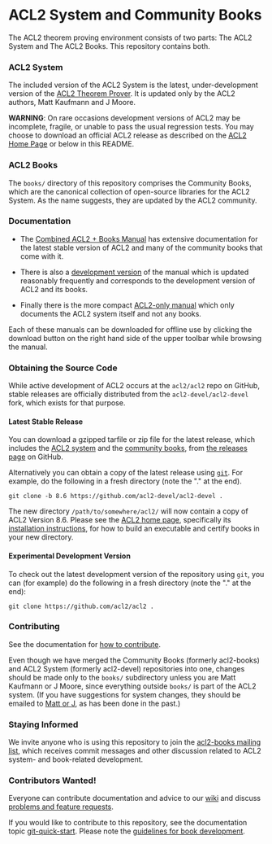 ACL2 System and Community Books
===============================

The ACL2 theorem proving environment consists of two parts: The ACL2
System and The ACL2 Books.  This repository contains both.

### ACL2 System

The included version of the ACL2 System is the latest, under-development
version of the [ACL2 Theorem Prover][ACL2].  It is updated only by the
ACL2 authors, Matt Kaufmann and J Moore.

[ACL2]: http://www.cs.utexas.edu/users/moore/acl2 "ACL2 Home Page"

**WARNING**: On rare occasions development versions of ACL2 may be
incomplete, fragile, or unable to pass the usual regression tests.  You
may choose to download an official ACL2 release as described on the
[ACL2 Home Page][ACL2] or below in this README.

### ACL2 Books

The `books/` directory of this repository comprises the Community Books,
which are the canonical collection of open-source libraries for the ACL2
System.  As the name suggests, they are updated by the ACL2 community.

### Documentation

- The [Combined ACL2 + Books Manual][full-manual] has extensive
  documentation for the latest stable version of ACL2 and many of the
  community books that come with it.

- There is also a [development version][dev-manual] of the manual which
  is updated reasonably frequently and corresponds to the development
  version of ACL2 and its books.

- Finally there is the more compact [ACL2-only manual][base-manual]
  which only documents the ACL2 system itself and not any books.

Each of these manuals can be downloaded for offline use by clicking the
download button on the right hand side of the upper toolbar while
browsing the manual.

[base-manual]: http://www.cs.utexas.edu/users/moore/acl2/current/manual/index.html
[full-manual]: http://www.cs.utexas.edu/users/moore/acl2/current/combined-manual/index.html
[dev-manual]:  http://www.cs.utexas.edu/users/moore/acl2/manuals/latest/index.html

### Obtaining the Source Code

While active development of ACL2 occurs at the `acl2/acl2` repo on
GitHub, stable releases are officially distributed from the
`acl2-devel/acl2-devel` fork, which exists for that purpose.

#### Latest Stable Release

You can download a gzipped tarfile or zip file for the latest release,
which includes the [ACL2 system][ACL2] and the [community
books][community books], from [the releases page][releases] on GitHub.

Alternatively you can obtain a copy of the latest release using
[`git`][git].  For example, do the following in a fresh directory
(note the "." at the end).

```
git clone -b 8.6 https://github.com/acl2-devel/acl2-devel .
```

The new directory `/path/to/somewhere/acl2/` will now contain a copy of
ACL2 Version 8.6.  Please see the [ACL2 home page][ACL2], specifically
its [installation instructions][installation], for how to build an
executable and certify books in your new directory.

[ACL2]:            http://www.cs.utexas.edu/users/moore/acl2 "ACL2 Home Page"
[installation]:    http://www.cs.utexas.edu/users/moore/acl2/current/HTML/installation/installation.html
[releases]:        https://github.com/acl2-devel/acl2-devel/releases/
[git]:             http://git-scm.com
[community books]: http://www.cs.utexas.edu/users/moore/acl2/manuals/latest/index.html?topic=ACL2____COMMUNITY-BOOKS

#### Experimental Development Version

To check out the latest development version of the repository using
`git`, you can (for example) do the following in a fresh directory
(note the "." at the end):

```
git clone https://github.com/acl2/acl2 .
```

### Contributing

See the documentation for [how to contribute][git tips].

Even though we have merged the Community Books (formerly acl2-books) and
ACL2 System (formerly acl2-devel) repositories into one, changes should
be made only to the `books/` subdirectory unless you are Matt Kaufmann
or J Moore, since everything outside `books/` is part of the ACL2
system.  (If you have suggestions for system changes, they should be
emailed to [Matt or J](mailto:kaufmann@cs.utexas.edu), as has been done
in the past.)

[git tips]: http://www.cs.utexas.edu/users/moore/acl2/manuals/latest/index.html?topic=ACL2____GIT-QUICK-START

### Staying Informed

We invite anyone who is using this repository to join the [acl2-books
mailing list][acl2-books], which receives commit messages and other
discussion related to ACL2 system- and book-related development.

[acl2-books]: http://groups.google.com/group/acl2-books

### Contributors Wanted!

Everyone can contribute documentation and advice to our [wiki] and
discuss [problems and feature requests][bugtracker].

If you would like to contribute to this repository, see the
documentation topic [git-quick-start].  Please note the [guidelines for
book development][books guidelines].

[git-quick-start]:  http://www.cs.utexas.edu/users/moore/acl2/manuals/latest/?topic=ACL2____GIT-QUICK-START
[wiki]:             https://github.com/acl2/acl2/wiki
[bugtracker]:       https://github.com/acl2/acl2/issues
[books guidelines]: https://github.com/acl2/acl2/wiki/Committing-code:-guidelines

